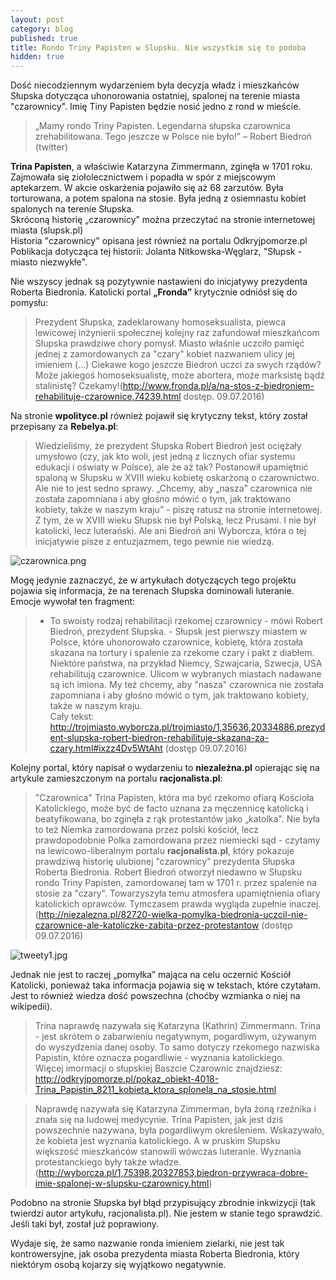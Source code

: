 ```yaml
---
layout: post
category: blog
published: true
title: Rondo Triny Papisten w Slupsku. Nie wszystkim się to podoba
hidden: true
---
```

Dość niecodziennym wydarzeniem była decyzja władz i mieszkańców Słupska dotycząca uhonorowania ostatniej, spalonej na terenie miasta "czarownicy".  Imię Tiny Papisten będzie nosić jedno z rond w mieście.     
<!--more-->   

> „Mamy rondo Triny Papisten. Legendarna słupska czarownica zrehabilitowana. Tego jeszcze w Polsce nie było!” – Robert Biedroń (twitter)
 
**Trina Papisten**, a właściwie Katarzyna Zimmermann, zginęła w 1701 roku. Zajmowała się ziołolecznictwem i popadła w spór z miejscowym aptekarzem. W akcie oskarżenia pojawiło się aż 68 zarzutów. Była torturowana, a potem spalona na stosie. Była jedną z osiemnastu kobiet spalonych na terenie Słupska.       
Skróconą historię „czarownicy” można przeczytać na stronie internetowej miasta (slupsk.pl)     
Historia "czarownicy" opisana jest również na portalu Odkryjpomorze.pl     
Poblikacja dotycząca tej historii: Jolanta Nitkowska-Węglarz, "Słupsk - miasto niezwykłe".

Nie wszyscy jednak są pozytywnie nastawieni do inicjatywy prezydenta Roberta Biedronia. Katolicki portal **„Fronda”** krytycznie odniósł się do pomysłu: 

> Prezydent Słupska, zadeklarowany homoseksualista, piewca lewicowej inżynierii społecznej kolejny raz zafundował mieszkańcom Słupska prawdziwe chory pomysł. Miasto właśnie uczciło pamięć jednej z zamordowanych za "czary" kobiet nazwaniem ulicy jej imieniem (…) Ciekawe kogo jeszcze Biedroń uczci za swych rządów? Może jakiegoś homoseksualistę, może abortera, może marksistę bądź  stalinistę? Czekamy!(http://www.fronda.pl/a/na-stos-z-biedroniem-rehabilituje-czarownice,74239.html dostęp. 09.07.2016)

Na stronie **wpolityce.pl** również pojawił się krytyczny tekst, który został przepisany za **Rebelya.pl**: 

> Wiedzieliśmy, że prezydent Słupska Robert Biedroń jest ociężały umysłowo (czy, jak kto woli, jest jedną z licznych ofiar systemu edukacji i oświaty w Polsce), ale że aż tak? Postanowił upamiętnić spaloną w Słupsku w XVIII wieku kobietę oskarżoną o czarownictwo. Ale nie to jest sedno sprawy. „Chcemy, aby „nasza” czarownica nie została zapomniana i aby głośno mówić o tym, jak traktowano kobiety, także w naszym kraju” - piszę ratusz na stronie internetowej.          
Z tym, że w XVIII wieku Słupsk nie był Polską, lecz Prusami. I nie był katolicki, lecz luterański. Ale ani Biedroń ani Wyborcza, która o tej inicjatywie pisze z entuzjazmem, tego pewnie nie wiedzą.       

![czarownica.png]({{site.baseurl}}/img/czarownica.png)

Mogę jedynie zaznaczyć, że w artykułach dotyczących tego projektu pojawia się informacja, że na terenach Słupska dominowali luteranie. 
Emocje wywołał ten fragment: 

> - To swoisty rodzaj rehabilitacji rzekomej czarownicy - mówi Robert Biedroń, prezydent Słupska. - Słupsk jest pierwszy miastem w Polsce, które uhonorowało czarownice, kobietę, która została skazana na tortury i spalenie za rzekome czary i pakt z diabłem. Niektóre państwa, na przykład Niemcy, Szwajcaria, Szwecja, USA rehabilitują czarownice. Ulicom w wybranych miastach nadawane są ich imiona. My też chcemy, aby "nasza" czarownica nie została zapomniana i aby głośno mówić o tym, jak traktowano kobiety, także w naszym kraju.         
Cały tekst:        
http://trojmiasto.wyborcza.pl/trojmiasto/1,35636,20334886,prezydent-slupska-robert-biedron-rehabilituje-skazana-za-czary.html#ixzz4Dv5WtAht  (dostęp 09.07.2016)

Kolejny portal, który napisał o wydarzeniu to **niezależna.pl** opierając się na artykule zamieszczonym na portalu **racjonalista.pl**:

> "Czarownica" Trina Papisten, która ma być rzekomo ofiarą Kościoła Katolickiego, może być de facto uznana za męczennicę katolicką i beatyfikowana, bo zginęła z rąk protestantów jako „katolka". Nie była to też Niemka zamordowana przez polski kościół, lecz prawdopodobnie Polka zamordowana przez niemiecki sąd - czytamy na lewicowo-liberalnym portalu **racjonalista.pl**, który pokazuje prawdziwą historię ulubionej "czarownicy" prezydenta Słupska Roberta Biedronia. Robert Biedroń otworzył niedawno w Słupsku rondo Triny Papisten, zamordowanej tam w 1701 r. przez spalenie na stosie za "czary". Towarzyszyła temu atmosfera upamiętnienia ofiary katolickich oprawców. Tymczasem prawda wygląda zupełnie inaczej.
(http://niezalezna.pl/82720-wielka-pomylka-biedronia-uczcil-nie-czarownice-ale-katoliczke-zabita-przez-protestantow (dostęp 09.07.2016)

![tweety1.jpg]({{site.baseurl}}/img/tweety1.jpg)

Jednak nie jest to raczej „pomyłka” mająca na celu oczernić Kościół Katolicki, ponieważ taka informacja pojawia się w tekstach, które czytałam. Jest to również wiedza dość powszechna (choćby wzmianka o niej na wikipedii). 

> Trina naprawdę nazywała się Katarzyna (Kathrin) Zimmermann. Trina - jest skrótem o zabarwieniu negatywnym, pogardliwym, używanym do wyszydzenia danej osoby. To samo dotyczy rzekomego nazwiska Papistin, które oznacza pogardliwie - wyznania katolickiego.         
Więcej imormacji o słupskiej Baszcie Czarownic znajdziesz: http://odkryjpomorze.pl/pokaz_obiekt-4018-Trina_Papistin_8211_kobieta_ktora_splonela_na_stosie.html
 
> Naprawdę nazywała się Katarzyna Zimmerman, była żoną rzeźnika i znała się na ludowej medycynie. Trina Papisten, jak jest dziś powszechnie nazywana, była pogardliwym określeniem. Wskazywało, że kobieta jest wyznania katolickiego. A w pruskim Słupsku większość mieszkańców stanowili wówczas luteranie. Wyznania protestanckiego były także władze.
(http://wyborcza.pl/1,75398,20327853,biedron-przywraca-dobre-imie-spalonej-w-slupsku-czarownicy.html)

Podobno na stronie Słupska był błąd przypisujący zbrodnie inkwizycji (tak twierdzi autor artykułu, racjonalista.pl). Nie jestem w stanie tego sprawdzić. Jeśli taki był, został już poprawiony.  

Wydaje się, że samo nazwanie ronda imieniem zielarki, nie jest tak kontrowersyjne, jak osoba prezydenta miasta Roberta Biedronia, który niektórym osobą kojarzy się wyjątkowo negatywnie.
